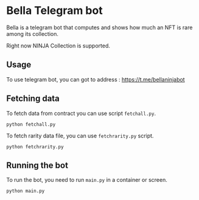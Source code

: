 # Bella Telegram bot
Bella is a telegram bot that computes and shows how much an NFT is rare among its collection.

Right now NINJA Collection is supported.

## Usage
To use telegram bot, you can got to address : https://t.me/bellaninjabot

## Fetching data
To fetch data from contract you can use script `fetchall.py`.

```
python fetchall.py
```
To fetch rarity data file, you can use `fetchrarity.py` script.
```
python fetchrarity.py
```
## Running the bot
To run the bot, you need to run `main.py` in a container or screen.
```
python main.py
```